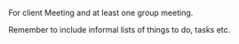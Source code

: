 For client Meeting and at least one group meeting.

Remember to include informal lists of things to do, tasks etc.
